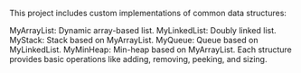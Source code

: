 This project includes custom implementations of common data structures:

MyArrayList: Dynamic array-based list. MyLinkedList: Doubly linked list. MyStack: Stack based on MyArrayList. MyQueue: Queue based on MyLinkedList. MyMinHeap: Min-heap based on MyArrayList. Each structure provides basic operations like adding, removing, peeking, and sizing.
